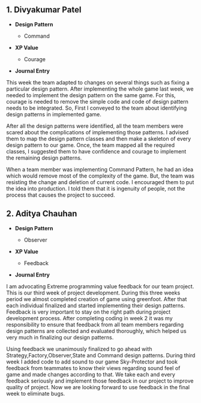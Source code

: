 ## 1. Divyakumar Patel

* **Design Pattern**

    * Command
    
* **XP Value**   
  
    * Courage   

* **Journal Entry**

This week the team adapted to changes on several things such as fixing a particular design pattern. After implementing the whole game last week, we needed to implement the design pattern on the same game. For this, courage is needed to remove the simple code and code of design pattern needs to be integrated. So, First I conveyed to the team about identifying design patterns in implemented game.

After all the design patterns were identified, all the team members were scared about the complications of implementing those patterns. I advised them to map the design pattern classes and then make a skeleton of every design pattern to our game. Once, the team mapped all the required classes, I suggested them to have confidence and courage to implement the remaining design patterns.

When a team member was implementing Command Pattern, he had an idea which would remove most of the complexity of the game. But, the team was resisting the change and deletion of current code. I encouraged them to put the idea into production. I told them that it is ingenuity of people, not the process that causes the project to succeed.

## 2. Aditya Chauhan

* **Design Pattern**

    * Observer
    
* **XP Value**   
  
    * Feedback   

* **Journal Entry**

I am advocating Extreme programming value feedback for our team project. This is our third week of project development. During this three weeks period we almost completed creation of game using greenfoot. After that each individual finalized and started implementing their design patterns. Feedback is very important to stay on the right path during project development process. After completing coding in week 2 it was my responsibility to ensure that feedback from all team members regarding design patterns are collected and evaluated thoroughly, which helped us very much in finalizing our design patterns.

Using feedback we unanimously finalized to go ahead with Strategy,Factory,Observer,State and Command design patterns. During third week I added code to add sound to our game Sky-Protector and took feedback from teammates to know their views regarding sound feel of game and made changes according to that. We take each and every feedback seriously and implement those feedback in our project to improve quality of project. Now we are looking forward to use feedback in the final week to eliminate bugs.

